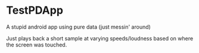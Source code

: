 TestPDApp
=========

A stupid android app using pure data (just messin' around)

Just plays back a short sample at varying speeds/loudness
based on where the screen was touched.
